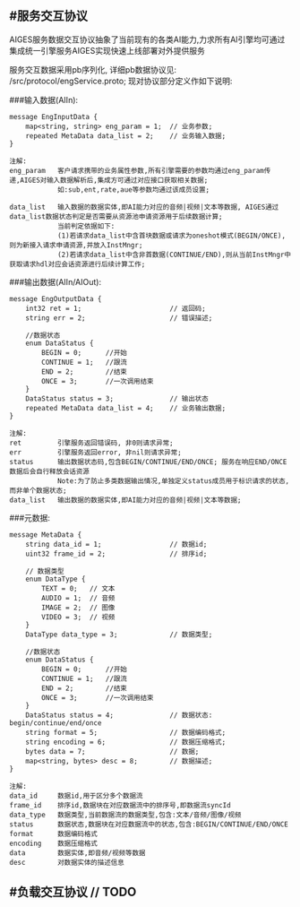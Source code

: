 #服务交互协议
---

AIGES服务数据交互协议抽象了当前现有的各类AI能力,力求所有AI引擎均可通过集成统一引擎服务AIGES实现快速上线部署对外提供服务

服务交互数据采用pb序列化, 详细pb数据协议见: /src/protocol/engService.proto; 现对协议部分定义作如下说明:

###输入数据(AIIn):

	message EngInputData {
		map<string, string> eng_param = 1;  // 业务参数;
		repeated MetaData data_list = 2;	// 业务输入数据;
	}

	注解:
	eng_param	客户请求携带的业务属性参数,所有引擎需要的参数均通过eng_param传递,AIGES对输入数据解析后,集成方可通过对应接口获取相关数据; 
				如:sub,ent,rate,aue等参数均通过该成员设置;

	data_list	输入数据的数据实体,即AI能力对应的音频|视频|文本等数据, AIGES通过data_list数据状态判定是否需要从资源池申请资源用于后续数据计算;
				当前判定依据如下: 
				(1)若请求data_list中含首块数据或请求为oneshot模式(BEGIN/ONCE),则为新接入请求申请资源,并放入InstMngr;
				(2)若请求data_list中含非首数据(CONTINUE/END),则从当前InstMngr中获取请求hdl对应会话资源进行后续计算工作;


###输出数据(AIIn/AIOut):

	message EngOutputData {
		int32 ret = 1;					    // 返回码;
		string err = 2;				        // 错误描述;

		//数据状态
    	enum DataStatus {
        	BEGIN = 0; 		//开始
        	CONTINUE = 1; 	//跟流
        	END = 2; 		//结束
        	ONCE = 3; 		//一次调用结束
    	}
		DataStatus status = 3;              // 输出状态
		repeated MetaData data_list = 4;	// 业务输出数据;
	}
	
	注解:
	ret			引擎服务返回错误码, 非0则请求异常;
	err			引擎服务返回error, 非nil则请求异常;
	status		输出数据状态码,包含BEGIN/CONTINUE/END/ONCE; 服务在响应END/ONCE数据后会自行释放会话资源
				Note:为了防止多类数据输出情况,单独定义status成员用于标识请求的状态,而非单个数据状态;
	data_list	输出数据的数据实体,即AI能力对应的音频|视频|文本等数据;


###元数据:

	message MetaData {
		string data_id = 1;		    		// 数据id;
    	uint32 frame_id = 2;				// 排序id;

    	// 数据类型
    	enum DataType {
        	TEXT = 0;	// 文本
        	AUDIO = 1;	// 音频
        	IMAGE = 2;	// 图像
        	VIDEO = 3;	// 视频
    	}
		DataType data_type = 3;				// 数据类型;

		//数据状态
    	enum DataStatus {
        	BEGIN = 0;		//开始
        	CONTINUE = 1;	//跟流
        	END = 2;		//结束
        	ONCE = 3;		//一次调用结束
    	}
		DataStatus status = 4;		        // 数据状态: begin/continue/end/once
		string format = 5;				    // 数据编码格式;
		string encoding = 6;				// 数据压缩格式;
		bytes data = 7;				        // 数据;
		map<string, bytes> desc = 8;		// 数据描述;
	}

	注解:
	data_id		数据id,用于区分多个数据流
	frame_id	排序id,数据块在对应数据流中的排序号,即数据流syncId
	data_type	数据类型,当前数据流的数据类型,包含:文本/音频/图像/视频
	status		数据状态,数据块在对应数据流中的状态,包含:BEGIN/CONTINUE/END/ONCE
	format		数据编码格式
	encoding	数据压缩格式
	data		数据实体,即音频/视频等数据
	desc		对数据实体的描述信息



#负载交互协议 // TODO
---
